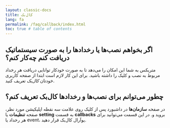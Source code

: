 ```yaml
---
layout: classic-docs
title: کال‌بک
lang: fa
permalink: /faq/callback/index.html
toc: true # table of contents
---
```


## اگر بخواهم نصب‌ها یا رخدادها را به صورت سیستماتیک دریافت کنم چه‌کار کنم؟

متریکس به شما این امکان را می‌دهد تا به صورت خودکار توانایی دریافت هر رخداد مربوط به نصب و کلیک را داشته باشید. برای این کار لازم است ابتدا از صفحه کاربری خودتان *کال‌بک* تعریف کنید. 

## چطور می‌توانم برای نصب‌ها و رخدادها کال‌بک تعریف کنم؟

در صفحه **سازمان‌ها** در داشبورد پس از کلیک روی علامت سه نقطه اپلیکیشن مورد نظر، صفحه **تنظیمات** یا **setting** به قسمت **callbacks** بروید و. در این قسمت می‌توانید برای هر رخداد یا event، یوآرال کال‌بک قرار دهید.



